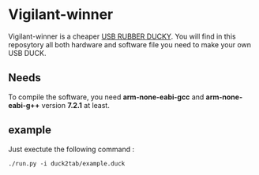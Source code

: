 # Vigilant-winner

Vigilant-winner is a cheaper [ USB RUBBER DUCKY](https://hakshop.com/products/usb-rubber-ducky-deluxe).
You will find in this reposytory all both hardware and software file you need to make your own USB DUCK.


## Needs

To compile the software, you need **arm-none-eabi-gcc** and **arm-none-eabi-g++** version **7.2.1** at least.

## example

Just exectute the following command :

    ./run.py -i duck2tab/example.duck